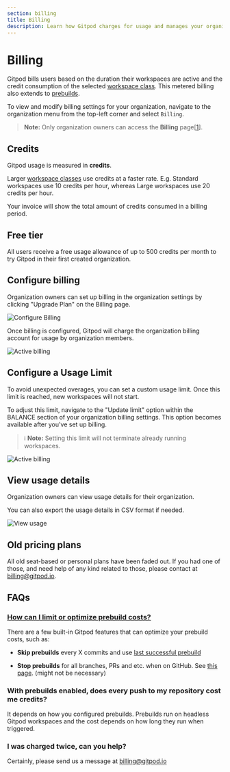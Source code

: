 ```yaml
---
section: billing
title: Billing
description: Learn how Gitpod charges for usage and manages your organization's billing.
---
```


# Billing

Gitpod bills users based on the duration their workspaces are active and the credit consumption of the selected [workspace class](/docs/configure/workspaces/workspace-classes#workspace-classes). This metered billing also extends to [prebuilds](/docs/configure/projects/prebuilds).

To view and modify billing settings for your organization, navigate to the organization menu from the top-left corner and select `Billing`.

> **Note:** Only organization owners can access the **Billing** page[[1](/docs/configure/orgs/members)].

## Credits

Gitpod usage is measured in **credits**.

Larger [workspace classes](/docs/configure/workspaces/workspace-classes#workspace-classes) use credits at a faster rate. E.g. Standard workspaces use 10 credits per hour, whereas Large workspaces use 20 credits per hour.

Your invoice will show the total amount of credits consumed in a billing period.

## Free tier

All users receive a free usage allowance of up to 500 credits per month to try Gitpod in their first created organization.

## Configure billing

Organization owners can set up billing in the organization settings by clicking "Upgrade Plan" on the Billing page.

![Configure Billing](/images/docs/billing/configure-org-billing.png)

Once billing is configured, Gitpod will charge the organization billing account for usage by organization members.

![Active billing](/images/docs/billing/active-org-billing.png)

## Configure a Usage Limit

To avoid unexpected overages, you can set a custom usage limit. Once this limit is reached, new workspaces will not start.

To adjust this limit, navigate to the "Update limit" option within the BALANCE section of your organization billing settings. This option becomes available after you've set up billing.

> ℹ️ **Note:** Setting this limit will not terminate already running workspaces.

![Active billing](/images/docs/billing/update-usage-limit-2.png)

## View usage details

Organization owners can view usage details for their organization.

You can also export the usage details in CSV format if needed.

![View usage](/images/docs/billing/view-org-usage-details.png)

## Old pricing plans

All old seat-based or personal plans have been faded out. If you had one of those, and need help of any kind related to those, please contact at billing@gitpod.io.

## FAQs

### [How can I limit or optimize prebuild costs?](https://discord.com/channels/816244985187008514/1070648758716600371)

<!-- DISCORD_BOT_FAQ - DO NOT REMOVE -->

There are a few built-in Gitpod features that can optimize your prebuild costs, such as:

-   **Skip prebuilds** every X commits and use [last successful prebuild](https://www.gitpod.io/docs/configure/projects/last-successful-prebuild)

-   **Stop prebuilds** for all branches, PRs and etc. when on GitHub. See [this page](https://www.gitpod.io/docs/references/gitpod-yml/#github). (might not be necessary)

### With prebuilds enabled, does every push to my repository cost me credits?

It depends on how you configured prebuilds. Prebuilds run on headless Gitpod workspaces and the cost depends on how long they run when triggered.

### I was charged twice, can you help?

Certainly, please send us a message at billing@gitpod.io

